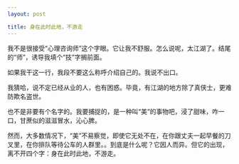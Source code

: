 ```yaml
---
layout: post

title: 身在此时此地，不游走
---
```


我不是很接受“心理咨询师”这个字眼。它让我不舒服。怎么说呢，太江湖了。结尾的“师”，诱导我填个“技”字搁前面。

如果我干这一行，我段不要这么称呼介绍自己的。我说不出口。

我猜哈，说不定已经从业的人，也有困惑。毕竟，有江湖的地方除了真侠士，更难防欺名盗世。

也不是非要有个名字的。我要捕捉的，是一种叫“美”的事物吧，浸了甜味，咋一口，甘蔗似的滋滋冒水，沁心脾。

然而，大多数情况下，“美”不易察觉，即使它无处不在，在你跟丈夫一起早餐的刀叉里，在你排队等待公车的人群里。。到底是什么呢？它因人而异。但它的出现，离不开四个字：身在此时此地，不游走。







	
	



